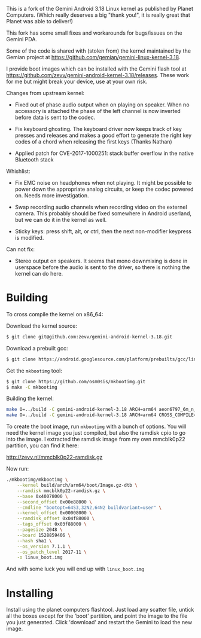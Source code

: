 
This is a fork of the Gemini Android 3.18 Linux kernel as published by Planet
Computers. (Which really deserves a big "thank you!", it is really great that
Planet was able to deliver!)

This fork has some small fixes and workarounds for bugs/issues on the Gemini
PDA. 

Some of the code is shared with (stolen from) the kernel maintained by the
Gemian project at https://github.com/gemian/gemini-linux-kernel-3.18.

I provide boot images which can be installed with the Gemini flash tool at
https://github.com/zevv/gemini-android-kernel-3.18/releases. These work for me
but might break your device, use at your own risk.

Changes from upstream kernel:

- Fixed out of phase audio output when on playing on speaker. When no accessory
  is attached the phase of the left channel is now inverted before data is sent
  to the codec.

- Fix keyboard ghosting. The keyboard driver now keeps track of key presses and
  releases and makes a good effort to generate the right key codes of a chord
  when releasing the first keys (Thanks Nathan)

- Applied patch for CVE-2017-1000251: stack buffer overflow in the native
  Bluetooth stack

Whishlist:

- Fix EMC noise on headphones when not playing. It might be possible to power
  down the appropriate analog circuits, or keep the codec powered on. Needs
  more investigation.

- Swap recording audio channels when recording video on the externel camera.
  This probably should be fixed somewhere in Android userland, but we can do it
  in the kernel as well.

- Sticky keys: press shift, alt, or ctrl, then the next non-modifier keypress
  is modified.

Can not fix:

- Stereo output on speakers. It seems that mono downmixing is done in userspace
  before the audio is sent to the driver, so there is nothing the kernel can
  do here.


# Building

To cross compile the kernel on x86_64:

Download the kernel source:

```bash
$ git clone git@github.com:zevv/gemini-android-kernel-3.18.git
```

Download a prebuilt gcc:

```bash
$ git clone https://android.googlesource.com/platform/prebuilts/gcc/linux-x86/aarch64/aarch64-linux-android-4.9 -b nougat-release --depth 1
```

Get the `mkbootimg` tool:

```bash
$ git clone https://github.com/osm0sis/mkbootimg.git
$ make -C mkbootimg
```

Building the kernel:

```bash
make O=../build -C gemini-android-kernel-3.18 ARCH=arm64 aeon6797_6m_n_defconfig
make O=../build -C gemini-android-kernel-3.18 ARCH=arm64 CROSS_COMPILE=../aarch64-linux-android-4.9/bin/aarch64-linux-android- -j8
```

To create the boot image, run `mkbootimg` with a bunch of options. You will
need the kernel image you just compiled, but also the ramdisk cpio to go into
the image. I extracted the ramdisk image from my own mmcblk0p22 partition, you
can find it here:

  http://zevv.nl/mmcblk0p22-ramdisk.gz

Now run:

```bash
./mkbootimg/mkbootimg \
    --kernel build/arch/arm64/boot/Image.gz-dtb \
    --ramdisk mmcblk0p22-ramdisk.gz \
    --base 0x40078000 \
    --second_offset 0x00e88000 \
    --cmdline "bootopt=64S3,32N2,64N2 buildvariant=user" \
    --kernel_offset 0x00008000 \
    --ramdisk_offset 0x04f88000 \
    --tags_offset 0x03f88000 \
    --pagesize 2048 \
    --board 1528859406 \
    --hash sha1 \
    --os_version 7.1.1 \
    --os_patch_level 2017-11 \
    -o linux_boot.img
```

And with some luck you will end up with `linux_boot.img`

# Installing

Install using the planet computers flashtool. Just load any scatter file,
untick all the boxes except for the 'boot' partition, and point the image to
the file you just generated. Click 'download' and restart the Gemini to load
the new image.
